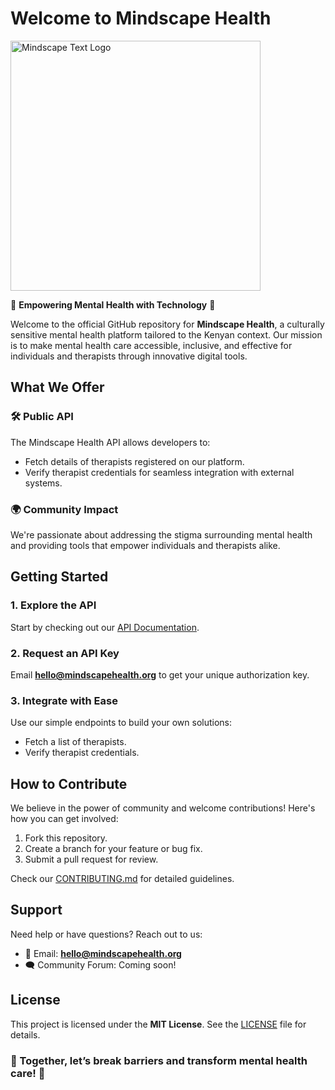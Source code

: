 # Welcome to Mindscape Health  

<img src="https://github.com/user-attachments/assets/d8b36160-4afd-490e-be33-98f0a38a6595" alt="Mindscape Text Logo" width="400"/>



🌟 **Empowering Mental Health with Technology** 🌟  

Welcome to the official GitHub repository for **Mindscape Health**, a culturally sensitive mental health platform tailored to the Kenyan context. Our mission is to make mental health care accessible, inclusive, and effective for individuals and therapists through innovative digital tools.

## What We Offer  

### 🛠️ **Public API**  
The Mindscape Health API allows developers to:  
- Fetch details of therapists registered on our platform.  
- Verify therapist credentials for seamless integration with external systems.  

### 🌍 **Community Impact**  
We're passionate about addressing the stigma surrounding mental health and providing tools that empower individuals and therapists alike.  

## Getting Started  

### 1. **Explore the API**  
Start by checking out our [API Documentation](https://github.com/mindscapeteam/api-docs/).  

### 2. **Request an API Key**  
Email **[hello@mindscapehealth.org](mailto:hello@mindscapehealth.org)** to get your unique authorization key.  

### 3. **Integrate with Ease**  
Use our simple endpoints to build your own solutions:  
- Fetch a list of therapists.  
- Verify therapist credentials.  

## How to Contribute  

We believe in the power of community and welcome contributions! Here's how you can get involved:  
1. Fork this repository.  
2. Create a branch for your feature or bug fix.  
3. Submit a pull request for review.  

Check our [CONTRIBUTING.md](https://github.com/mindscapeteam/api-docs/blob/main/CONTRIBUTION.md) for detailed guidelines.  

## Support  

Need help or have questions? Reach out to us:  
- 📧 Email: **[hello@mindscapehealth.org](mailto:hello@mindscapehealth.org)**  
- 🗨️ Community Forum: Coming soon!  



## License  

This project is licensed under the **MIT License**. See the [LICENSE](https://github.com/mindscapeteam/api-docs/blob/main/LICENSE) file for details.  



### 🌟 Together, let’s break barriers and transform mental health care! 🌟
